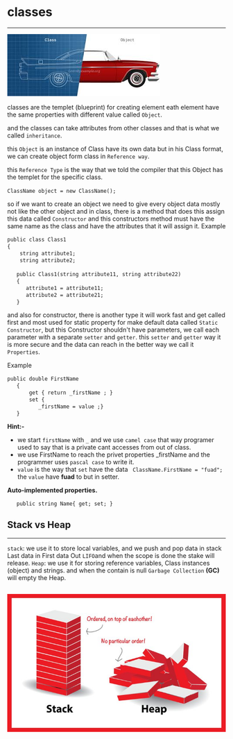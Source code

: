 

# classes
----
![image](../image/day4/day4_classes-and-objects_2.png)
 


classes are the templet (blueprint) for creating element eath element have the same properties with different value called `Object`.

and the classes can take attributes from other classes and that is what we called `inheritance`.

this `Object` is an instance of Class have its own data but in his Class format, we can create object form class in `Reference way`.
 
this `Reference Type` is the way that we told the compiler that this Object has the templet for the specific class.

`ClassName object = new ClassName();`


so if we want to create an object we need to give every object data mostly not like the other object and in class, there is a method that does this assign this data called `Constructor` and this constructors method must have the same name as the class and have the attributes that it will assign it.
Example

```
public class Class1
{
    string attribute1;
    string attribute2;

   public Class1(string attribute11, string attribute22)
   {
      attribute1 = attribute11;
      attribute2 = attribute21;
   }
```
and also for constructor, there is another type it will work fast and get called first and most used for static property for make default data called `Static Constructor`, but this Constructor shouldn't have parameters, we call each parameter with a separate `setter` and `getter`.
this  `setter` and `getter` way it is more secure and the data can reach in the better way we call it `Properties`.

Example
```
public double FirstName
   {
       get { return _firstName ; }
       set {
          _firstName = value ;}
   }
```
 **Hint:-**

  -  we start `firstName` with `_` and we use `camel case` that way programer used to say that is a private cant accesses from out of class.
  - we use FirstName to reach the privet properties  _firstName and the programmer uses `pascal case` to write it.
  - `value` is the way that `set` have the data ` ClassName.FirstName = "fuad";` the `value` have **fuad** to but in setter.


**Auto-implemented properties.**
```
   public string Name{ get; set; }

```

## Stack vs Heap
----  

`stack`: we use it to store local variables, and we push and pop data in stack Last data in First data Out `LIFO`and when the scope is done the stake will release.
`Heap`: we use it for storing reference variables, Class instances (object) and strings.
and when the contain is null `Garbage Collection` **(GC)** will empty the Heap. 

![image](../image/day4/day4_StackAndHeap.jpg)
------